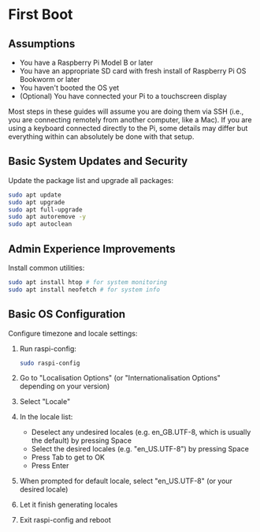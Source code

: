# First Boot

## Assumptions

- You have a Raspberry Pi Model B or later
- You have an appropriate SD card with fresh install of Raspberry Pi OS Bookworm or later
- You haven't booted the OS yet
- (Optional) You have connected your Pi to a touchscreen display

Most steps in these guides will assume you are doing them via SSH (i.e., you are connecting remotely from another computer, like a Mac). If you are using a keyboard connected directly to the Pi, some details may differ but everything within can absolutely be done with that setup.

## Basic System Updates and Security

Update the package list and upgrade all packages:

```bash
sudo apt update
sudo apt upgrade
sudo apt full-upgrade
sudo apt autoremove -y
sudo apt autoclean
```

## Admin Experience Improvements

Install common utilities:

```bash
sudo apt install htop # for system monitoring
sudo apt install neofetch # for system info
```

## Basic OS Configuration

Configure timezone and locale settings:

1. Run raspi-config:

   ```bash
   sudo raspi-config
   ```

2. Go to "Localisation Options" (or "Internationalisation Options" depending on your version)

3. Select "Locale"

4. In the locale list:

   - Deselect any undesired locales (e.g. en_GB.UTF-8, which is usually the default) by pressing Space
   - Select the desired locales (e.g. "en_US.UTF-8") by pressing Space
   - Press Tab to get to OK
   - Press Enter

5. When prompted for default locale, select "en_US.UTF-8" (or your desired locale)

6. Let it finish generating locales

7. Exit raspi-config and reboot
